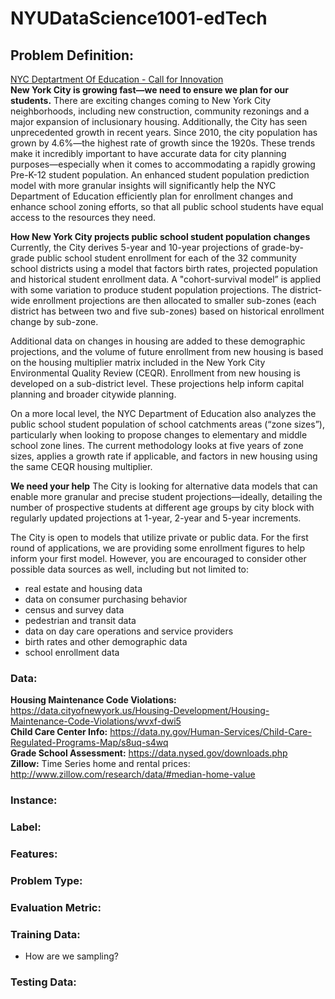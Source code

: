 # NYUDataScience1001-edTech

## Problem Definition:

[NYC Deptartment Of Education - Call for Innovation](http://www.nyc.gov/html/cfi/html/DOE/index.html#collapse1)  
**New York City is growing fast—we need to ensure we plan for our students.**
There are exciting changes coming to New York City neighborhoods, including new construction, community rezonings and a major expansion of inclusionary housing. Additionally, the City has seen unprecedented growth in recent years. Since 2010, the city population has grown by 4.6%—the highest rate of growth since the 1920s. These trends make it incredibly important to have accurate data for city planning purposes—especially when it comes to accommodating a rapidly growing Pre-K-12 student population. An enhanced student population prediction model with more granular insights will significantly help the NYC Department of Education efficiently plan for enrollment changes and enhance school zoning efforts, so that all public school students have equal access to the resources they need.


**How New York City projects public school student population changes**
Currently, the City derives 5-year and 10-year projections of grade-by-grade public school student enrollment for each of the 32 community school districts using a model that factors birth rates, projected population and historical student enrollment data. A "cohort-survival model” is applied with some variation to produce student population projections. The district-wide enrollment projections are then allocated to smaller sub-zones (each district has between two and five sub-zones) based on historical enrollment change by sub-zone.

Additional data on changes in housing are added to these demographic projections, and the volume of future enrollment from new housing is based on the housing multiplier matrix included in the New York City Environmental Quality Review (CEQR). Enrollment from new housing is developed on a sub-district level. These projections help inform capital planning and broader citywide planning.

On a more local level, the NYC Department of Education also analyzes the public school student population of school catchments areas (“zone sizes”), particularly when looking to propose changes to elementary and middle school zone lines. The current methodology looks at five years of zone sizes, applies a growth rate if applicable, and factors in new housing using the same CEQR housing multiplier.


**We need your help**
The City is looking for alternative data models that can enable more granular and precise student projections—ideally, detailing the number of prospective students at different age groups by city block with regularly updated projections at 1-year, 2-year and 5-year increments.

The City is open to models that utilize private or public data. For the first round of applications, we are providing some enrollment figures to help inform your first model. However, you are encouraged to consider other possible data sources as well, including but not limited to:

* real estate and housing data
* data on consumer purchasing behavior
* census and survey data
* pedestrian and transit data
* data on day care operations and service providers
* birth rates and other demographic data
* school enrollment data

### Data:
**Housing Maintenance Code Violations:** https://data.cityofnewyork.us/Housing-Development/Housing-Maintenance-Code-Violations/wvxf-dwi5  
**Child Care Center Info:**  https://data.ny.gov/Human-Services/Child-Care-Regulated-Programs-Map/s8uq-s4wq  
**Grade School Assessment:** https://data.nysed.gov/downloads.php  
**Zillow:** Time Series home and rental prices: http://www.zillow.com/research/data/#median-home-value  
### Instance:
### Label:
### Features:
### Problem Type: 
### Evaluation Metric:
### Training Data: 
* How are we sampling?
### Testing Data:
